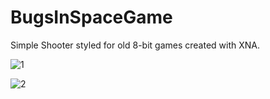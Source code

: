 BugsInSpaceGame
===============

Simple Shooter styled for old 8-bit games created with XNA.

![1](https://optiklab.github.io/blog/img/Bugs1.png)

![2](https://optiklab.github.io/blog/img/Bugs4.png)

